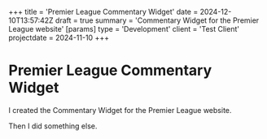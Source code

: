 +++
title = 'Premier League Commentary Widget'
date = 2024-12-10T13:57:42Z
draft = true
summary = 'Commentary Widget for the Premier League website'
[params]
  type = 'Development'
  client = 'Test Client'
  projectdate = 2024-11-10
+++

# Premier League Commentary Widget

I created the Commentary Widget for the Premier League website.

Then I did something else.
